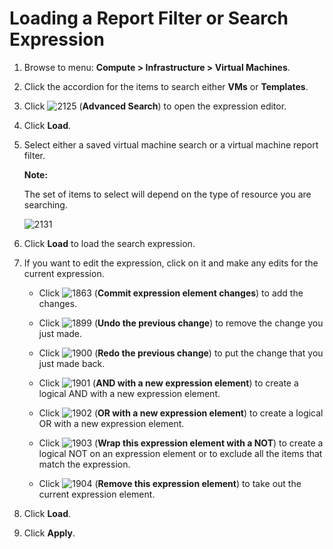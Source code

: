 # Loading a Report Filter or Search Expression

1.  Browse to menu: **Compute > Infrastructure > Virtual Machines**.

2.  Click the accordion for the items to search either **VMs** or
    **Templates**.

3.  Click ![2125](../images/2125.png) (**Advanced Search**) to open the
    expression editor.

4.  Click **Load**.

5.  Select either a saved virtual machine search or a virtual machine report filter.

    **Note:**

    The set of items to select will depend on the type of resource you are searching.

    ![2131](../images/2131.png)

6.  Click **Load** to load the search expression.

7.  If you want to edit the expression, click on it and make any edits
    for the current expression.

      - Click ![1863](../images/1863.png) (**Commit expression element
        changes**) to add the changes.

      - Click ![1899](../images/1899.png) (**Undo the previous change**)
        to remove the change you just made.

      - Click ![1900](../images/1900.png) (**Redo the previous change**)
        to put the change that you just made back.

      - Click ![1901](../images/1901.png) (**AND with a new expression
        element**) to create a logical AND with a new expression
        element.

      - Click ![1902](../images/1902.png) (**OR with a new expression
        element**) to create a logical OR with a new expression element.

      - Click ![1903](../images/1903.png) (**Wrap this expression element
        with a NOT**) to create a logical NOT on an expression element
        or to exclude all the items that match the expression.

      - Click ![1904](../images/1904.png) (**Remove this expression
        element**) to take out the current expression element.

8.  Click **Load**.

9.  Click **Apply**.
